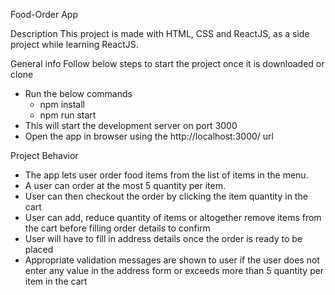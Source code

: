 Food-Order App

Description
This project is made with HTML, CSS and ReactJS, as a side project while learning ReactJS.

General info
Follow below steps to start the project once it is downloaded or clone

- Run the below commands
  - npm install
  - npm run start
- This will start the development server on port 3000
- Open the app in browser using the http://localhost:3000/ url

Project Behavior

- The app lets user order food items from the list of items in the menu.
- A user can order at the most 5 quantity per item.
- User can then checkout the order by clicking the item quantity in the cart
- User can add, reduce quantity of items or altogether remove items from the cart before filling order details to confirm
- User will have to fill in address details once the order is ready to be placed
- Appropriate validation messages are shown to user if the user does not enter any value in the address form
  or exceeds more than 5 quantity per item in the cart
